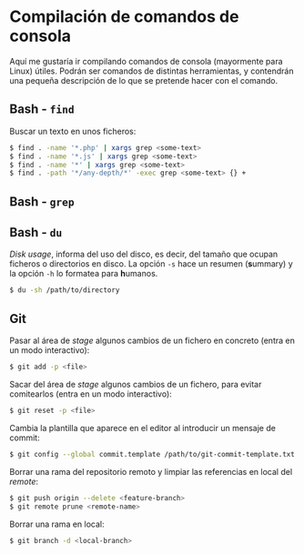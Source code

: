 # Compilación de comandos de consola

Aquí me gustaría ir compilando comandos de consola (mayormente para Linux) útiles.
Podrán ser comandos de distintas herramientas, y contendrán una pequeña descripción
de lo que se pretende hacer con el comando.

## Bash - `find`

Buscar un texto en unos ficheros:

```bash
$ find . -name '*.php' | xargs grep <some-text>
$ find . -name '*.js' | xargs grep <some-text>
$ find . -name '*' | xargs grep <some-text>
$ find . -path '*/any-depth/*' -exec grep <some-text> {} +
```

## Bash - `grep`

## Bash - `du`

*Disk usage*, informa del uso del disco, es decir, del tamaño que ocupan ficheros
o directorios en disco. La opción `-s` hace un resumen (**s**ummary) y la opción
`-h` lo formatea para **h**umanos.

```bash
$ du -sh /path/to/directory
```

## Git

Pasar al área de *stage* algunos cambios de un fichero en concreto (entra en un
modo interactivo):

```bash
$ git add -p <file>
```

Sacar del área de *stage* algunos cambios de un fichero, para evitar comitearlos
(entra en un modo interactivo):

```bash
$ git reset -p <file>
```

Cambia la plantilla que aparece en el editor al introducir un mensaje de commit:

```bash
$ git config --global commit.template /path/to/git-commit-template.txt
```

Borrar una rama del repositorio remoto y limpiar las referencias en local del
*remote*:

```bash
$ git push origin --delete <feature-branch>
$ git remote prune <remote-name>
```

Borrar una rama en local:

```bash
$ git branch -d <local-branch>
```

